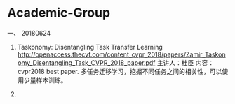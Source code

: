 # Academic-Group

一、 20180624

1. Taskonomy: Disentangling Task Transfer Learning
http://openaccess.thecvf.com/content_cvpr_2018/papers/Zamir_Taskonomy_Disentangling_Task_CVPR_2018_paper.pdf
主讲人：杜臣
内容：cvpr2018 best paper. 多任务迁移学习，挖掘不同任务之间的相关性，可以使用少量样本训练。


2.
